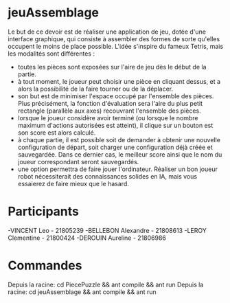 # jeuAssemblage
Le but de ce devoir est de réaliser une application de jeu, dotée d'une interface graphique, qui consiste à assembler des formes de sorte qu'elles occupent le moins de place possible. L'idée s'inspire du fameux Tetris, mais les modalités sont différentes :
- toutes les pièces sont exposées sur l'aire de jeu dès le début de la partie.
- à tout moment, le joueur peut choisir une pièce en cliquant dessus, et a alors la possibilité de la faire tourner ou de la déplacer.
- son but est de minimiser l'espace occupé par l'ensemble des pièces. Plus précisément, la fonction d'évaluation sera l'aire du plus petit rectangle (parallèle aux axes) recouvrant l'ensemble des pièces.
- lorsque le joueur considère avoir terminé (ou lorsque le nombre maximum d'actions autorisées est atteint), il clique sur un bouton est son score est alors calculé.
- à chaque partie, il est possible soit de demander à obtenir une nouvelle configuration de départ, soit charger une configuration déjà créée et sauvegardée. Dans ce dernier cas, le meilleur score ainsi que le nom du joueur correspondant seront sauvegardés.
- une option permettra de faire jouer l'ordinateur. Réaliser un bon joueur robot nécessiterait des connaissances solides en IA, mais vous essaierez de faire mieux que le hasard.


# Participants
-VINCENT Leo - 21805239
-BELLEBON Alexandre - 21808613
-LEROY Clementine - 21800424
-DEROUIN Aureline - 21806986

# Commandes
Depuis la racine: cd PiecePuzzle && ant compile && ant run
Depuis la racine: cd jeuAssemblage && ant compile && ant run


